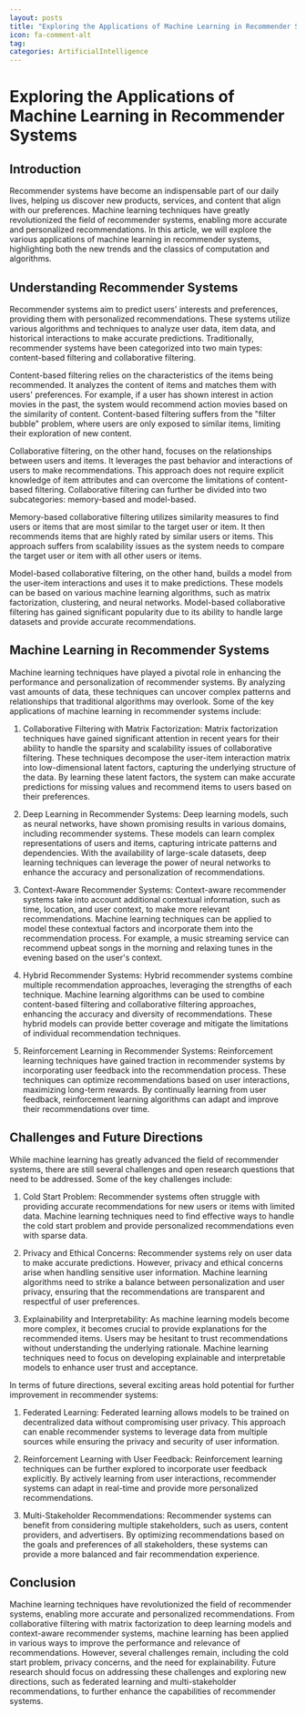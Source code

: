 ```yaml
---
layout: posts
title: "Exploring the Applications of Machine Learning in Recommender Systems"
icon: fa-comment-alt
tag:      
categories: ArtificialIntelligence
---
```



# Exploring the Applications of Machine Learning in Recommender Systems

## Introduction

Recommender systems have become an indispensable part of our daily lives, helping us discover new products, services, and content that align with our preferences. Machine learning techniques have greatly revolutionized the field of recommender systems, enabling more accurate and personalized recommendations. In this article, we will explore the various applications of machine learning in recommender systems, highlighting both the new trends and the classics of computation and algorithms.

## Understanding Recommender Systems

Recommender systems aim to predict users' interests and preferences, providing them with personalized recommendations. These systems utilize various algorithms and techniques to analyze user data, item data, and historical interactions to make accurate predictions. Traditionally, recommender systems have been categorized into two main types: content-based filtering and collaborative filtering.

Content-based filtering relies on the characteristics of the items being recommended. It analyzes the content of items and matches them with users' preferences. For example, if a user has shown interest in action movies in the past, the system would recommend action movies based on the similarity of content. Content-based filtering suffers from the "filter bubble" problem, where users are only exposed to similar items, limiting their exploration of new content.

Collaborative filtering, on the other hand, focuses on the relationships between users and items. It leverages the past behavior and interactions of users to make recommendations. This approach does not require explicit knowledge of item attributes and can overcome the limitations of content-based filtering. Collaborative filtering can further be divided into two subcategories: memory-based and model-based.

Memory-based collaborative filtering utilizes similarity measures to find users or items that are most similar to the target user or item. It then recommends items that are highly rated by similar users or items. This approach suffers from scalability issues as the system needs to compare the target user or item with all other users or items.

Model-based collaborative filtering, on the other hand, builds a model from the user-item interactions and uses it to make predictions. These models can be based on various machine learning algorithms, such as matrix factorization, clustering, and neural networks. Model-based collaborative filtering has gained significant popularity due to its ability to handle large datasets and provide accurate recommendations.

## Machine Learning in Recommender Systems

Machine learning techniques have played a pivotal role in enhancing the performance and personalization of recommender systems. By analyzing vast amounts of data, these techniques can uncover complex patterns and relationships that traditional algorithms may overlook. Some of the key applications of machine learning in recommender systems include:

1. Collaborative Filtering with Matrix Factorization: Matrix factorization techniques have gained significant attention in recent years for their ability to handle the sparsity and scalability issues of collaborative filtering. These techniques decompose the user-item interaction matrix into low-dimensional latent factors, capturing the underlying structure of the data. By learning these latent factors, the system can make accurate predictions for missing values and recommend items to users based on their preferences.

2. Deep Learning in Recommender Systems: Deep learning models, such as neural networks, have shown promising results in various domains, including recommender systems. These models can learn complex representations of users and items, capturing intricate patterns and dependencies. With the availability of large-scale datasets, deep learning techniques can leverage the power of neural networks to enhance the accuracy and personalization of recommendations.

3. Context-Aware Recommender Systems: Context-aware recommender systems take into account additional contextual information, such as time, location, and user context, to make more relevant recommendations. Machine learning techniques can be applied to model these contextual factors and incorporate them into the recommendation process. For example, a music streaming service can recommend upbeat songs in the morning and relaxing tunes in the evening based on the user's context.

4. Hybrid Recommender Systems: Hybrid recommender systems combine multiple recommendation approaches, leveraging the strengths of each technique. Machine learning algorithms can be used to combine content-based filtering and collaborative filtering approaches, enhancing the accuracy and diversity of recommendations. These hybrid models can provide better coverage and mitigate the limitations of individual recommendation techniques.

5. Reinforcement Learning in Recommender Systems: Reinforcement learning techniques have gained traction in recommender systems by incorporating user feedback into the recommendation process. These techniques can optimize recommendations based on user interactions, maximizing long-term rewards. By continually learning from user feedback, reinforcement learning algorithms can adapt and improve their recommendations over time.

## Challenges and Future Directions

While machine learning has greatly advanced the field of recommender systems, there are still several challenges and open research questions that need to be addressed. Some of the key challenges include:

1. Cold Start Problem: Recommender systems often struggle with providing accurate recommendations for new users or items with limited data. Machine learning techniques need to find effective ways to handle the cold start problem and provide personalized recommendations even with sparse data.

2. Privacy and Ethical Concerns: Recommender systems rely on user data to make accurate predictions. However, privacy and ethical concerns arise when handling sensitive user information. Machine learning algorithms need to strike a balance between personalization and user privacy, ensuring that the recommendations are transparent and respectful of user preferences.

3. Explainability and Interpretability: As machine learning models become more complex, it becomes crucial to provide explanations for the recommended items. Users may be hesitant to trust recommendations without understanding the underlying rationale. Machine learning techniques need to focus on developing explainable and interpretable models to enhance user trust and acceptance.

In terms of future directions, several exciting areas hold potential for further improvement in recommender systems:

1. Federated Learning: Federated learning allows models to be trained on decentralized data without compromising user privacy. This approach can enable recommender systems to leverage data from multiple sources while ensuring the privacy and security of user information.

2. Reinforcement Learning with User Feedback: Reinforcement learning techniques can be further explored to incorporate user feedback explicitly. By actively learning from user interactions, recommender systems can adapt in real-time and provide more personalized recommendations.

3. Multi-Stakeholder Recommendations: Recommender systems can benefit from considering multiple stakeholders, such as users, content providers, and advertisers. By optimizing recommendations based on the goals and preferences of all stakeholders, these systems can provide a more balanced and fair recommendation experience.

## Conclusion

Machine learning techniques have revolutionized the field of recommender systems, enabling more accurate and personalized recommendations. From collaborative filtering with matrix factorization to deep learning models and context-aware recommender systems, machine learning has been applied in various ways to improve the performance and relevance of recommendations. However, several challenges remain, including the cold start problem, privacy concerns, and the need for explainability. Future research should focus on addressing these challenges and exploring new directions, such as federated learning and multi-stakeholder recommendations, to further enhance the capabilities of recommender systems.